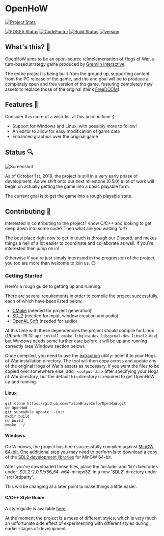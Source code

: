# OpenHoW

[![Project Stats](https://www.openhub.net/p/openhow/widgets/project_thin_badge.gif)](https://www.openhub.net/p/openhow) 

[![FOSSA Status](https://app.fossa.io/api/projects/git%2Bgithub.com%2FTalonBraveInfo%2FOpenHoW.svg?type=shield)](https://app.fossa.io/projects/git%2Bgithub.com%2FTalonBraveInfo%2FOpenHoW?ref=badge_shield)
[![CodeFactor](https://www.codefactor.io/repository/github/talonbraveinfo/openhow/badge)](https://www.codefactor.io/repository/github/talonbraveinfo/openhow)
[![Build Status](https://badge.buildkite.com/91e09e49d899659cf45b4898c8aaeb9d5927f2a7b23eaafb28.svg)](https://buildkite.com/solemnwarning/openhow)
[![version](https://img.shields.io/github/release-pre/TalonBraveInfo/OpenHoW)](https://github.com/TalonBraveInfo/OpenHoW/releases/latest)

## What's this? :pig:
OpenHoW aims to be an open-source reimplementation of [Hogs of War](https://en.wikipedia.org/wiki/Hogs_of_War),
a turn-based strategy game produced by [Gremlin Interactive](https://en.wikipedia.org/wiki/Gremlin_Interactive).

The entire project is being built from the ground up, supporting 
content from the PC release of the game, and 
the end goal will be to produce a completely open and free 
version of the game, featuring completely new assets to 
replace those of the original (think 
[FreeDOOM](https://freedoom.github.io/)).

## Features :page_with_curl:
Consider this more of a wish-list at this  point in time ;)
* Support for Windows and Linux, with possibly more to follow!
* An editor to allow for easy modification of game data
* Enhanced graphics over the original game

## Status :mag:
![Screenshot](./preview/preview00.png?raw=true)

As of October 1st, 2019, the project is still in a very early phase of development.
As we shift onto our next milestone (0.5.0) a lot of work will begin on actually getting
the game into a basic playable form.

The current goal is to get the game into a rough playable state.

## Contributing :hammer:
Interested in contributing to the project? Know C/C++ and looking to get deep down
into some code? Then what are you waiting for!?

The best place right now to get in touch is through our [Discord](https://discord.gg/EdmwgVk),
and makes things a hell of a lot easier to coordinate and collaborate as well. If you're
interested then jump on in!

Otherwise if you're just simply interested in the progression of the project, you too
are more than welcome to join us. :smirk:

### Getting Started

Here's a rough guide to getting up and running.

There are several requirements in order to compile the project successfully, each of which
have been listed below.

* [CMake](https://cmake.org/) (needed for project generation)
* [SDL2](https://www.libsdl.org/) (needed for input, window creation and audio)
* [OpenAL Soft](https://github.com/kcat/openal-soft) (needed for audio)

At this time with these dependencies the project should compile for Linux (_Ubuntu 19.10_: ```apt install cmake libglew-dev libopenal-dev libsdl2-dev```)
but Windows needs some further care before it will be up and running correctly (see Windows section below).

Once compiled, you need to use the [extraction](https://github.com/TalonBraveInfo/OpenHoW/tree/master/src/tools/extractor) utility: point it to your Hogs of War installation directory. The tool will then copy across and update any of the original Hogs of War's assets as necessary. If you want the files to be copied over somewhere else, add `-<output-dir>` after specifying your Hogs of War directory, but the default ```bin``` directory is required to get OpenHoW up and running.


#### Linux

```
git clone https://github.com/TalonBraveInfo/OpenHoW.git
cd OpenHoW
git submodule update --init
mkdir build
cd build
cmake ../
```

#### Windows

On Windows, the project has been successfully compiled against [MinGW 64-bit](https://mingw-w64.org/doku.php/download/mingw-builds). One additional step
you may need to perform is to download a copy of the [SDL2 development libraries](https://www.libsdl.org/release/SDL2-devel-2.0.9-mingw.tar.gz)
for MinGW 64-bit.

After you've downloaded these files, place the 'include' and 'lib' directories under 'SDL2-2.0.9/x86_64-w64-mingw32'
in a new 'SDL2' directory under 'src/3rdparty'.

This will be changing at a later point to make things a little easier.

#### C/C++ Style Guide

A style guide is available [here](https://github.com/TalonBraveInfo/OpenHoW/tree/master/doc/coding_style.md).

At the moment the project is a mess of different styles, which is very much an unfortunate side effect of
experimenting with different styles during earlier stages of development.

